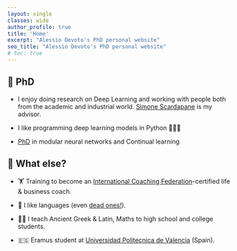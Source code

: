 ```yaml
---
layout: single
classes: wide
author_profile: true
title: 'Home'
excerpt: "Alessio Devoto's PhD personal website"
seo_title: "Alessio Devoto's PhD personal website"
# toc: true
---
```



## 🔬 PhD

- I enjoy doing research on Deep Learning and working with people both from the academic and industrial world. [Simone Scardapane](https://www.sscardapane.it) is my advisor.

- I like programming deep learning models in Python 🧑‍💻🐍

- [PhD](https://phd.uniroma1.it/web/ALESSIO-DEVOTO_nP1701081_IT.aspx) in modular neural networks and Continual learning

## 🤔 What else?

- 🏋 Training to become an [International Coaching Federation](https://coachingfederation.org)-certified life & business coach. 

- 💬 I like languages (even [dead ones!](https://www.sssscomic.com/comicpages/196.jpg)).

- 👨‍🏫️ I teach Ancient Greek & Latin, Maths to high school and college students.

- 🇪🇸 Eramus student at [Universidad Politecnica de Valencia](http://www.upv.es/es) (Spain).




